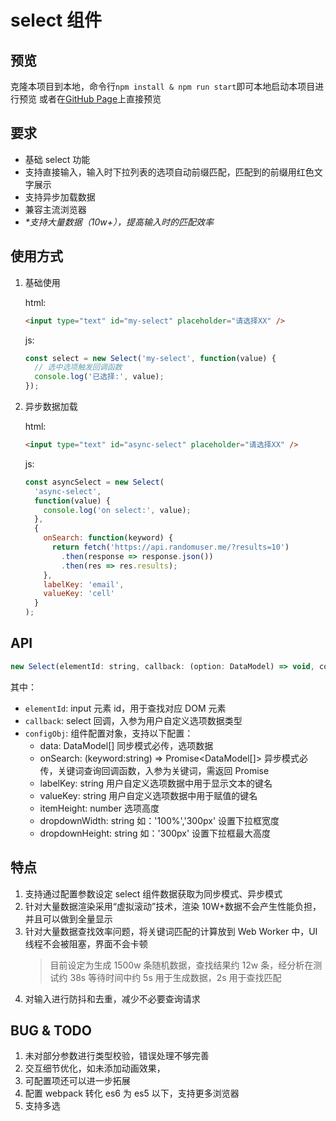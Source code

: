 # select 组件

## 预览

克隆本项目到本地，命令行`npm install & npm run start`即可本地启动本项目进行预览
或者在[GitHub Page](https://xwhoward.github.io/select/)上直接预览

## 要求

- 基础 select 功能
- 支持直接输入，输入时下拉列表的选项自动前缀匹配，匹配到的前缀用红色文字展示
- 支持异步加载数据
- 兼容主流浏览器
- _\*支持大量数据（10w+），提高输入时的匹配效率_

## 使用方式

1. 基础使用

   html:

   ```html
   <input type="text" id="my-select" placeholder="请选择XX" />
   ```

   js:

   ```js
   const select = new Select('my-select', function(value) {
     // 选中选项触发回调函数
     console.log('已选择:', value);
   });
   ```

2. 异步数据加载

   html:

   ```html
   <input type="text" id="async-select" placeholder="请选择XX" />
   ```

   js:

   ```js
   const asyncSelect = new Select(
     'async-select',
     function(value) {
       console.log('on select:', value);
     },
     {
       onSearch: function(keyword) {
         return fetch('https://api.randomuser.me/?results=10')
           .then(response => response.json())
           .then(res => res.results);
       },
       labelKey: 'email',
       valueKey: 'cell'
     }
   );
   ```

## API

```js
new Select(elementId: string, callback: (option: DataModel) => void, configObj: Config)
```

其中：

- `elementId`: input 元素 id，用于查找对应 DOM 元素
- `callback`: select 回调，入参为用户自定义选项数据类型
- `configObj`: 组件配置对象，支持以下配置：
  - data: DataModel[] 同步模式必传，选项数据
  - onSearch: (keyword:string) => Promise<DataModel[]> 异步模式必传，关键词查询回调函数，入参为关键词，需返回 Promise
  - labelKey: string 用户自定义选项数据中用于显示文本的键名
  - valueKey: string 用户自定义选项数据中用于赋值的键名
  - itemHeight: number 选项高度
  - dropdownWidth: string 如：'100%','300px' 设置下拉框宽度
  - dropdownHeight: string 如：'300px' 设置下拉框最大高度

## 特点

1. 支持通过配置参数设定 select 组件数据获取为同步模式、异步模式
2. 针对大量数据渲染采用“虚拟滚动”技术，渲染 10W+数据不会产生性能负担，并且可以做到全量显示
3. 针对大量数据查找效率问题，将关键词匹配的计算放到 Web Worker 中，UI 线程不会被阻塞，界面不会卡顿
   > 目前设定为生成 1500w 条随机数据，查找结果约 12w 条，经分析在测试约 38s 等待时间中约 5s 用于生成数据，2s 用于查找匹配
4. 对输入进行防抖和去重，减少不必要查询请求

## BUG & TODO

1. 未对部分参数进行类型校验，错误处理不够完善
2. 交互细节优化，如未添加动画效果，
3. 可配置项还可以进一步拓展
4. 配置 webpack 转化 es6 为 es5 以下，支持更多浏览器
5. 支持多选
